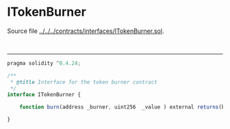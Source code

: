 # ITokenBurner

Source file [../../../contracts/interfaces/ITokenBurner.sol](../../../contracts/interfaces/ITokenBurner.sol).

<br />

<hr />

```javascript
pragma solidity ^0.4.24;

/**
 * @title Interface for the token burner contract
 */
interface ITokenBurner {

    function burn(address _burner, uint256  _value ) external returns(bool);

}

```

